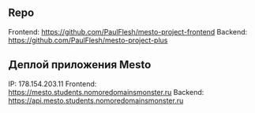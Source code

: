 ## Repo
Frontend: https://github.com/PaulFlesh/mesto-project-frontend
Backend: https://github.com/PaulFlesh/mesto-project-plus

## Деплой приложения Mesto
IP: 178.154.203.11
Frontend: https://mesto.students.nomoredomainsmonster.ru
Backend: https://api.mesto.students.nomoredomainsmonster.ru
